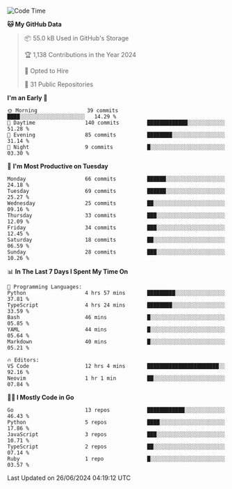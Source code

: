 <!--START_SECTION:thansetan-waka-->
![Code Time](http://img.shields.io/badge/Code%20Time-13%20hrs%206%20mins-blue)

**🐱 My GitHub Data** 

> 📦 55.0 kB Used in GitHub's Storage 
 > 
> 🏆 1,138 Contributions in the Year 2024
 > 
> 💼 Opted to Hire
 > 
> 📜 31 Public Repositories 
 > 

**I'm an Early 🐤** 

```text
🌞 Morning                39 commits          ████░░░░░░░░░░░░░░░░░░░░░   14.29 % 
🌆 Daytime                140 commits         █████████████░░░░░░░░░░░░   51.28 % 
🌃 Evening                85 commits          ████████░░░░░░░░░░░░░░░░░   31.14 % 
🌙 Night                  9 commits           █░░░░░░░░░░░░░░░░░░░░░░░░   03.30 % 
```

📅 **I'm Most Productive on Tuesday** 

```text
Monday                   66 commits          ██████░░░░░░░░░░░░░░░░░░░   24.18 % 
Tuesday                  69 commits          ██████░░░░░░░░░░░░░░░░░░░   25.27 % 
Wednesday                25 commits          ██░░░░░░░░░░░░░░░░░░░░░░░   09.16 % 
Thursday                 33 commits          ███░░░░░░░░░░░░░░░░░░░░░░   12.09 % 
Friday                   34 commits          ███░░░░░░░░░░░░░░░░░░░░░░   12.45 % 
Saturday                 18 commits          ██░░░░░░░░░░░░░░░░░░░░░░░   06.59 % 
Sunday                   28 commits          ███░░░░░░░░░░░░░░░░░░░░░░   10.26 % 
```

📊 **In The Last 7 Days I Spent My Time On** 

```text
💬 Programming Languages: 
Python                   4 hrs 57 mins       █████████░░░░░░░░░░░░░░░░   37.81 % 
TypeScript               4 hrs 24 mins       ████████░░░░░░░░░░░░░░░░░   33.59 % 
Bash                     46 mins             █░░░░░░░░░░░░░░░░░░░░░░░░   05.85 % 
YAML                     44 mins             █░░░░░░░░░░░░░░░░░░░░░░░░   05.64 % 
Markdown                 40 mins             █░░░░░░░░░░░░░░░░░░░░░░░░   05.21 % 

🔥 Editors: 
VS Code                  12 hrs 4 mins       ███████████████████████░░   92.16 % 
Neovim                   1 hr 1 min          ██░░░░░░░░░░░░░░░░░░░░░░░   07.84 % 
```

**🧑‍💻 I Mostly Code in Go** 

```text
Go                       13 repos            ████████████░░░░░░░░░░░░░   46.43 % 
Python                   5 repos             ████░░░░░░░░░░░░░░░░░░░░░   17.86 % 
JavaScript               3 repos             ███░░░░░░░░░░░░░░░░░░░░░░   10.71 % 
TypeScript               2 repos             ██░░░░░░░░░░░░░░░░░░░░░░░   07.14 % 
Ruby                     1 repo              █░░░░░░░░░░░░░░░░░░░░░░░░   03.57 % 
```

Last Updated on 26/06/2024 04:19:12 UTC
<!--END_SECTION:thansetan-waka-->